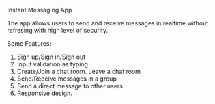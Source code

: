 Instant Messaging App

The app allows users to send and receive messages in realtime without refresing with high level of security.

Some Features:
1. Sign up/Sign in/Sign out
2. Input validation as typing
3. Create/Join a chat room. Leave a chat room
4. Send/Receive messages in a group
5. Send a direct message to other users
6. Responsive design.
